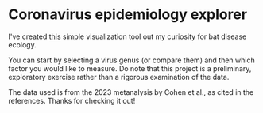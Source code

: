 # Coronavirus epidemiology explorer

I've created [this](https://coronavirus-bat-ecology.streamlit.app/) simple visualization tool out my curiosity for bat disease ecology. 

You can start by selecting a virus genus (or compare them) and then which factor you would like to measure. Do note that this project is a preliminary, exploratory exercise rather than a rigorous examination of the data. 

The data used is from the 2023 metanalysis by Cohen et al., as cited in the references. Thanks for checking it out!

